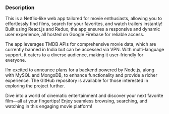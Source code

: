 ### Description

This is a Netflix-like web app tailored for movie enthusiasts, allowing you to effortlessly find films, search for your favorites, and watch trailers instantly! Built using React.js and Redux, the app ensures a responsive and dynamic user experience, all hosted on Google Firebase for reliable access.

The app leverages TMDB APIs for comprehensive movie data, which are currently banned in India but can be accessed via VPN. With multi-language support, it caters to a diverse audience, making it user-friendly for everyone. 

I’m excited to announce plans for a backend powered by Node.js, along with MySQL and MongoDB, to enhance functionality and provide a richer experience. The GitHub repository is available for those interested in exploring the project further.

Dive into a world of cinematic entertainment and discover your next favorite film—all at your fingertips! Enjoy seamless browsing, searching, and watching in this engaging movie platform!
